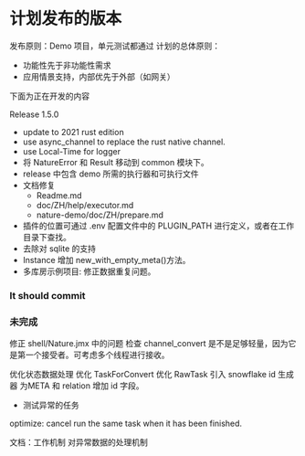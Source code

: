 # 计划发布的版本

发布原则：Demo 项目，单元测试都通过 计划的总体原则：

- 功能性先于非功能性需求
- 应用情景支持，内部优先于外部（如网关）

下面为正在开发的内容

Release 1.5.0

- update to 2021 rust edition
- use async_channel to replace the rust native channel.
- use Local-Time for logger
- 将 NatureError 和 Result 移动到 common 模块下。
- release 中包含 demo 所需的执行器和可执行文件
- 文档修复
  - Readme.md
  - doc/ZH/help/executor.md
  - nature-demo/doc/ZH/prepare.md
- 插件的位置可通过 .env 配置文件中的 PLUGIN_PATH 进行定义，或者在工作目录下查找。
- 去除对 sqlite 的支持
- Instance 增加 new_with_empty_meta()方法。
- 多库房示例项目: 修正数据重复问题。

### It should commit

### 未完成

修正 shell/Nature.jmx 中的问题
检查 channel_convert 是不是足够轻量，因为它是第一个接受者。可考虑多个线程进行接收。

优化状态数据处理
优化 TaskForConvert
优化 RawTask
引入 snowflake id 生成器
为META 和 relation 增加 id 字段。

- 测试异常的任务

optimize: cancel run the same task when it has been finished.

文档：工作机制
对异常数据的处理机制
